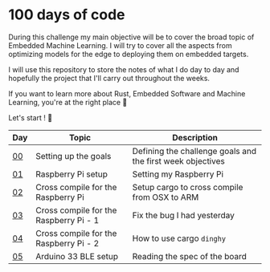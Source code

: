 # 100 days of code
During this challenge my main objective will be to cover the broad topic of Embedded Machine Learning. I will try to cover all the aspects from optimizing models for the edge to deploying them on embedded targets.

I will use this repository to store the notes of what I do day to day and hopefully the project that I'll carry out throughout the weeks.

If you want to learn more about Rust, Embedded Software and Machine Learning, you're at the right place 📍

Let's start ! 🚀

| Day                         | Topic                                  | Description                                                |
| --------------------------- | -------------------------------------- | ---------------------------------------------------------- |
| [00](days/day-00.md)        | Setting up the goals                   | Defining the challenge goals and the first week objectives |
| [01](days/day-01/README.md) | Raspberry Pi setup                     | Setting my Raspberry Pi                                    |
| [02](days/day-02)           | Cross compile for the Raspberry Pi     | Setup cargo to cross compile from OSX to ARM               |
| [03](days/day-03/README.md) | Cross compile for the Raspberry Pi - 1 | Fix the bug I had yesterday                                |
| [04](days/day-04/README.md) | Cross compile for the Raspberry Pi - 2 | How to use cargo `dinghy`                                  |
| [05](days/day-05/README.md) | Arduino 33 BLE setup                   | Reading the spec of the board                              |

